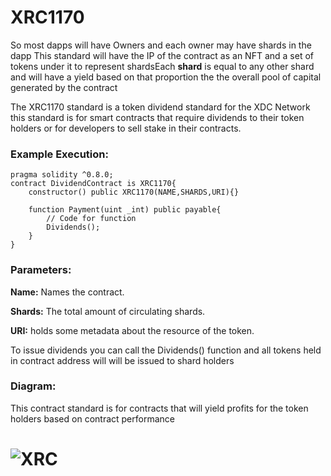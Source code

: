 # **XRC1170** 

So most dapps will have Owners and each owner may have shards in the dapp This standard will have the IP of the contract as an NFT and a set of tokens under it to represent shardsEach **shard** is equal to any other shard and will have a yield based on that proportion the the overall pool of capital generated by the contract

The XRC1170 standard is a token dividend standard for the XDC Network this standard is for smart contracts that require dividends to their token holders or for developers to sell stake in their contracts.

### **Example Execution:**

```solidity
pragma solidity ^0.8.0;
contract DividendContract is XRC1170{
	constructor() public XRC1170(NAME,SHARDS,URI){}
	
	function Payment(uint _int) public payable{
		// Code for function
		Dividends();	
	}
}
```

### **Parameters:**

**Name:** Names the contract.

**Shards:** The total amount of circulating shards.

**URI:** holds some metadata about the resource of the token. 

To issue dividends you can call the Dividends() function and all tokens held in contract address  will will be issued to shard holders

### **Diagram:**

This contract standard is for contracts that will yield profits for the token holders based on contract performance

# ![XRC](https://user-images.githubusercontent.com/16103963/141028633-bd7a483c-e422-4b9a-b3ec-df7c9c8026ae.png)
